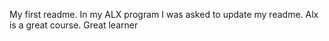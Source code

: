 My first readme.
 In my ALX program I was asked to update my readme.
Alx is a great course. Great learner
